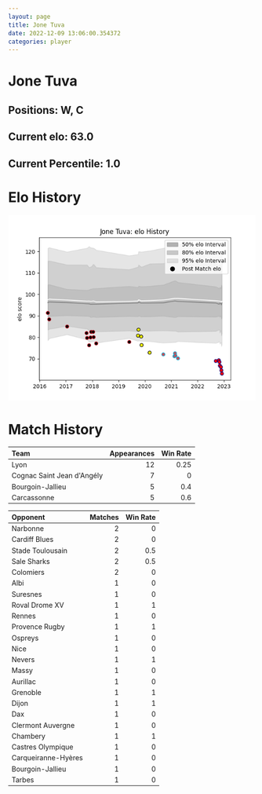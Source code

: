 ```yaml
---  
layout: page  
title: Jone Tuva  
date: 2022-12-09 13:06:00.354372  
categories: player  
---
```

# Jone Tuva

## Positions: W, C

## Current elo: 63.0

## Current Percentile: 1.0

# Elo History


![elo history](history_JoneTuva.png)
# Match History


| Team                       |   Appearances |   Win Rate |
|:---------------------------|--------------:|-----------:|
| Lyon                       |            12 |       0.25 |
| Cognac Saint Jean d'Angély |             7 |       0    |
| Bourgoin-Jallieu           |             5 |       0.4  |
| Carcassonne                |             5 |       0.6  |

| Opponent            |   Matches |   Win Rate |
|:--------------------|----------:|-----------:|
| Narbonne            |         2 |        0   |
| Cardiff Blues       |         2 |        0   |
| Stade Toulousain    |         2 |        0.5 |
| Sale Sharks         |         2 |        0.5 |
| Colomiers           |         2 |        0   |
| Albi                |         1 |        0   |
| Suresnes            |         1 |        0   |
| Roval Drome XV      |         1 |        1   |
| Rennes              |         1 |        0   |
| Provence Rugby      |         1 |        1   |
| Ospreys             |         1 |        0   |
| Nice                |         1 |        0   |
| Nevers              |         1 |        1   |
| Massy               |         1 |        0   |
| Aurillac            |         1 |        0   |
| Grenoble            |         1 |        1   |
| Dijon               |         1 |        1   |
| Dax                 |         1 |        0   |
| Clermont Auvergne   |         1 |        0   |
| Chambery            |         1 |        1   |
| Castres Olympique   |         1 |        0   |
| Carqueiranne-Hyères |         1 |        0   |
| Bourgoin-Jallieu    |         1 |        0   |
| Tarbes              |         1 |        0   |